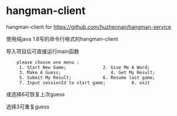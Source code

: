# hangman-client
hangman-client for https://github.com/huzhennan/hangman-service

使用纯java 1.8写的命令行格式的hangman-client

导入项目后可直接运行main函数

        please choose one menu :
         1. Start New Game; 			 2. Give Me A Word;
         3. Make A Guess;			        4. Get My Result;
         5. Submit My Result;			 6. Resume last game;
         7. Input sessionId to start game;	        8. exit

或选择6可恢复上次guess

选择3可重复guess
